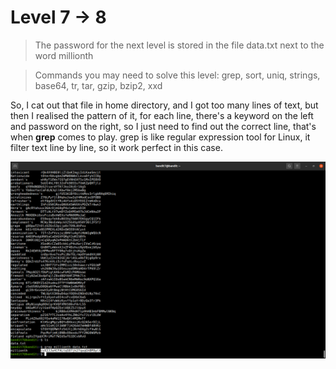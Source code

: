 # Level 7 -> 8
> The password for the next level is stored in the file data.txt next to the word millionth

> Commands you may need to solve this level: grep, sort, uniq, strings, base64, tr, tar, gzip, bzip2, xxd

So, I cat out that file in home directory, and I got too many lines of text, but then I realised the pattern of it, for each line, there's a keyword on the left
and password on the right, so I just need to find out the correct line, that's when **grep** comes to play. grep is like regular expression tool for Linux, it filter
text line by line, so it work perfect in this case.

![Sol](https://github.com/HenryNg101/ctf-write-ups/blob/main/Over_the_wire/Bandit/Level%207%20-%3E%208/Images/0.png)
